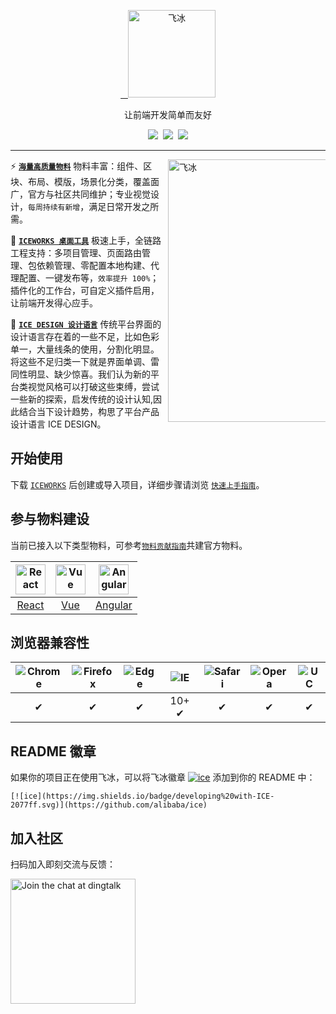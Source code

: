 <p align="center">
  <a href="https://alibaba.github.io/ice">
    <img alt="飞冰" src="https://user-images.githubusercontent.com/677114/40338709-3c75fe4a-5da9-11e8-9874-c17445ed673b.png" width="140">
  </a>
</p>
<p align="center">让前端开发简单而友好</p>

<p align="center">
  <a href="https://github.com/alibaba/ice/blob/master/LICENSE"><img src="https://img.shields.io/badge/license-MIT-brightgreen.svg"></a>
  <a href="https://github.com/alibaba/ice"><img src="https://img.shields.io/badge/developing%20with-ICE-2077ff.svg"></a>
  <a href="https://travis-ci.org/alibaba/ice"><img src="https://api.travis-ci.org/alibaba/ice.svg?branch=master"></a>
</p>

---

<a href="https://alibaba.github.io/ice/iceworks">
  <img alt="飞冰" src="https://user-images.githubusercontent.com/677114/39990355-f806798e-579e-11e8-808e-222a4a7fc66e.png" width="420" align="right" style="max-width: 50%">
</a>

:zap: **[`海量高质量物料`](https://alibaba.github.io/ice/block)** 物料丰富：组件、区块、布局、模版，场景化分类，覆盖面广，官方与社区共同维护；专业视觉设计，`每周持续有新增`，满足日常开发之所需。

:dart: **[`ICEWORKS 桌面工具`](https://alibaba.github.io/ice/iceworks)** 极速上手，全链路工程支持：多项目管理、页面路由管理、包依赖管理、零配置本地构建、代理配置、一键发布等，`效率提升 100%`；插件化的工作台，可自定义插件启用，让前端开发得心应手。

:art: **[`ICE DESIGN 设计语言`](https://alibaba.github.io/ice/design.html)** 传统平台界面的设计语言存在着的一些不足，比如色彩单一，大量线条的使用，分割化明显。将这些不足归类一下就是界面单调、雷同性明显、缺少惊喜。我们认为新的平台类视觉风格可以打破这些束缚，尝试一些新的探索，启发传统的设计认知,因此结合当下设计趋势，构思了平台产品设计语言 ICE DESIGN。

## 开始使用

下载 [`ICEWORKS`](https://alibaba.github.io/ice/iceworks) 后创建或导入项目，详细步骤请浏览 [`快速上手指南`](https://alibaba.github.io/ice/docs/iceworks)。

## 参与物料建设

当前已接入以下类型物料，可参考[`物料贡献指南`](https://alibaba.github.io/ice/docs/materials/how-to-contribute)共建官方物料。

|<img alt="React" src="https://user-images.githubusercontent.com/677114/42611693-f921fc7c-85c9-11e8-8de1-6d6013b92f69.png" width="48">| <img alt="Vue" src="https://user-images.githubusercontent.com/677114/42611543-44ef4502-85c9-11e8-9ef9-e9f98477c646.png" width="48">|<img alt="Angular" src="https://user-images.githubusercontent.com/677114/42611627-99ac22c2-85c9-11e8-845b-b8470452eb26.png" width="48">
| :---: | :---: | :---: |
| [React](https://github.com/alibaba/ice/tree/master/react-materials) | [Vue](https://github.com/alibaba/ice/tree/master/vue-materials) | [Angular](https://github.com/alibaba/ice/tree/master/angular-materials) | 

## 浏览器兼容性

![Chrome](https://raw.github.com/alrra/browser-logos/master/src/chrome/chrome_48x48.png) | ![Firefox](https://raw.github.com/alrra/browser-logos/master/src/firefox/firefox_48x48.png) | ![Edge](https://raw.github.com/alrra/browser-logos/master/src/edge/edge_48x48.png) | ![IE](https://raw.github.com/alrra/browser-logos/master/src/archive/internet-explorer_9-11/internet-explorer_9-11_48x48.png) | ![Safari](https://raw.github.com/alrra/browser-logos/master/src/safari/safari_48x48.png) | ![Opera](https://raw.github.com/alrra/browser-logos/master/src/opera/opera_48x48.png) | ![UC](https://raw.github.com/alrra/browser-logos/master/src/uc/uc_48x48.png)
:---: | :---: | :---: | :---: | :---: | :---: | :---:
 ✔ |  ✔ |  ✔ |  10+ ✔ |  ✔ |  ✔ | ✔

## README 徽章

如果你的项目正在使用飞冰，可以将飞冰徽章 [![ice](https://img.shields.io/badge/developing%20with-ICE-2077ff.svg)](https://github.com/alibaba/ice) 添加到你的 README 中：

```
[![ice](https://img.shields.io/badge/developing%20with-ICE-2077ff.svg)](https://github.com/alibaba/ice)
```

## 加入社区

扫码加入即刻交流与反馈：

<img alt="Join the chat at dingtalk" src="https://ice.alicdn.com/assets/images/ice-group.png" width="200">
